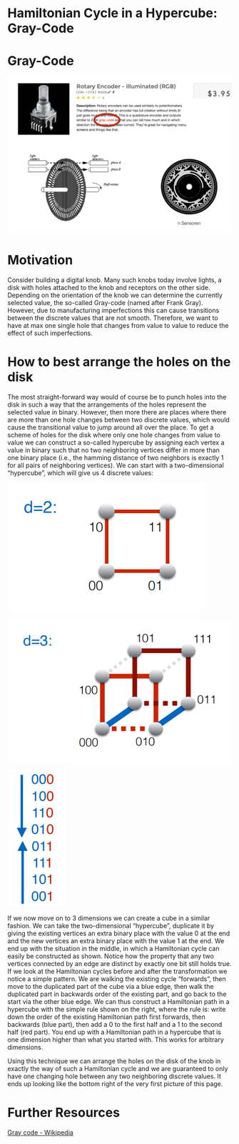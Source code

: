 # Hamiltonian Cycle in a Hypercube: Gray-Code

# Gray-Code

![2022-03-05_19-37.png](Hamiltonia%201e5ec/2022-03-05_19-37.png)

# Motivation

Consider building a digital knob. Many such knobs today involve lights, a disk with holes attached to the knob and receptors on the other side. Depending on the orientation of the knob we can determine the currently selected value, the so-called Gray-code (named after Frank Gray). However, due to manufacturing imperfections this can cause transitions between the discrete values that are not smooth. Therefore, we want to have at max one single hole that changes from value to value to reduce the effect of such imperfections.

# How to best arrange the holes on the disk

The most straight-forward way would of course be to punch holes into the disk in such a way that the arrangements of the holes represent the selected value in binary. However, then more there are places where there are more than one hole changes between two discrete values, which would cause the transitional value to jump around all over the place. To get a scheme of holes for the disk where only one hole changes from value to value we can construct a so-called hypercube by assigning each vertex a value in binary such that no two neighboring vertices differ in more than one binary place (i.e., the hamming distance of two neighbors is exactly 1 for all pairs of neighboring vertices). We can start with a two-dimensional “hypercube”, which will give us 4 discrete values:

![2022-03-05_19-21.png](Hamiltonia%201e5ec/2022-03-05_19-21.png)

![2022-03-05_19-24.png](Hamiltonia%201e5ec/2022-03-05_19-24.png)

![2022-03-05_19-31.png](Hamiltonia%201e5ec/2022-03-05_19-31.png)

If we now move on to 3 dimensions we can create a cube in a similar fashion. We can take the two-dimensional “hypercube”, duplicate it by giving the existing vertices an extra binary place with the value 0 at the end and the new vertices an extra binary place with the value 1 at the end. We end up with the situation in the middle, in which a Hamiltonian cycle can easily be constructed as shown. Notice how the property that any two vertices connected by an edge are distinct by exactly one bit still holds true. If we look at the Hamiltonian cycles before and after the transformation we notice a simple pattern. We are walking the existing cycle “forwards”, then move to the duplicated part of the cube via a blue edge, then walk the duplicated part in backwards order of the existing part, and go back to the start via the other blue edge. We can thus construct a Hamiltonian path in a hypercube with the simple rule shown on the right, where the rule is: write down the order of the existing Hamiltonian path first forwards, then backwards (blue part), then add a 0 to the first half and a 1 to the second half (red part). You end up with a Hamiltonian path in a hypercube that is one dimension higher than what you started with. This works for arbitrary dimensions.

Using this technique we can arrange the holes on the disk of the knob in exactly the way of such a Hamiltonian cycle and we are guaranteed to only have one changing hole between any two neighboring discrete values. It ends up looking like the bottom right of the very first picture of this page.

# Further Resources

[Gray code - Wikipedia](https://en.wikipedia.org/wiki/Gray_code)